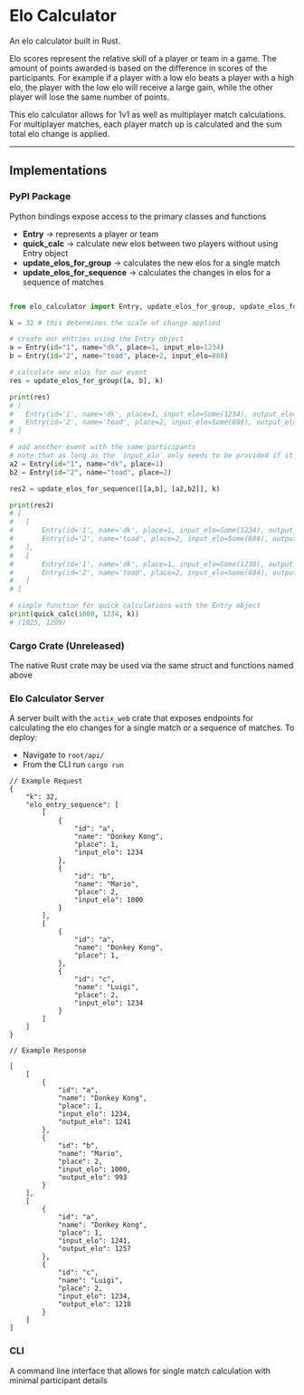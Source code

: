 # Elo Calculator

An elo calculator built in Rust.

Elo scores represent the relative skill of a player or team in a game. The amount of points awarded is based on the difference in scores of the participants. For example if a player with a low elo beats a player with a high elo, the player with the low elo will receive a large gain, while the other player will lose the same number of points. 

This elo calculator allows for 1v1 as well as multiplayer match calculations. For multiplayer matches, each player match up is calculated and the sum total elo change is applied. 

---

## Implementations

### PyPI Package

Python bindings expose access to the primary classes and functions
* **Entry** &rarr; represents a player or team
* **quick_calc** &rarr; calculate new elos between two players without using Entry object
* **update_elos_for_group** &rarr; calculates the new elos for a single match
* **update_elos_for_sequence** &rarr; calculates the changes in elos for a sequence of matches 

```python

from elo_calculator import Entry, update_elos_for_group, update_elos_for_sequence, quick_calc

k = 32 # this determines the scale of change applied

# create our entries using the Entry object
a = Entry(id="1", name="dk", place=1, input_elo=1234)
b = Entry(id="2", name="toad", place=2, input_elo=888)

# calculate new elos for our event
res = update_elos_for_group([a, b], k)

print(res)
# [
#   Entry(id='1', name='dk', place=1, input_elo=Some(1234), output_elo=Some(1238)), 
#   Entry(id='2', name='toad', place=2, input_elo=Some(888), output_elo=Some(884))
# ]

# add another event with the same participants
# note that as long as the `input_elo` only needs to be provided if it is the first occurance of the entry id
a2 = Entry(id="1", name="dk", place=1)
b2 = Entry(id="2", name="toad", place=2)

res2 = update_elos_for_sequence([[a,b], [a2,b2]], k)

print(res2)
# [
#   [
#       Entry(id='1', name='dk', place=1, input_elo=Some(1234), output_elo=Some(1238)),
#       Entry(id='2', name='toad', place=2, input_elo=Some(888), output_elo=Some(884))
#   ],
#   [
#       Entry(id='1', name='dk', place=1, input_elo=Some(1238), output_elo=Some(1242)),
#       Entry(id='2', name='toad', place=2, input_elo=Some(884), output_elo=Some(880))
#   ]
# ]

# simple function for quick calculations with the Entry object
print(quick_calc(1000, 1234, k))
# (1025, 1209)

```

### Cargo Crate (Unreleased)

The native Rust crate may be used via the same struct and functions named above

### Elo Calculator Server

A server built with the `actix_web` crate that exposes endpoints for calculating the elo changes for a single match or a sequence of matches. To deploy:
* Navigate to `root/api/`
* From the CLI run `cargo run`


```
// Example Request
{
    "k": 32,
    "elo_entry_sequence": [
        [
            {
                "id": "a",
                "name": "Donkey Kong",
                "place": 1,
                "input_elo": 1234
            },
            {
                "id": "b",
                "name": "Mario",
                "place": 2,
                "input_elo": 1000
            }
        ],
        [
            {
                "id": "a",
                "name": "Donkey Kong",
                "place": 1,
            },
            {
                "id": "c",
                "name": "Luigi",
                "place": 2,
                "input_elo": 1234
            }
        ]
    ]
}

// Example Response

[
    [
        {
            "id": "a",
            "name": "Donkey Kong",
            "place": 1,
            "input_elo": 1234,
            "output_elo": 1241
        },
        {
            "id": "b",
            "name": "Mario",
            "place": 2,
            "input_elo": 1000,
            "output_elo": 993
        }
    ],
    [
        {
            "id": "a",
            "name": "Donkey Kong",
            "place": 1,
            "input_elo": 1241,
            "output_elo": 1257
        },
        {
            "id": "c",
            "name": "Luigi",
            "place": 2,
            "input_elo": 1234,
            "output_elo": 1218
        }
    ]
]
```

### CLI

A command line interface that allows for single match calculation with minimal participant details

